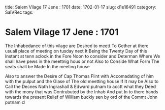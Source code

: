 title: Salem Vilage 17 Jene : 1701
date: 1702-01-17
slug: d1e16491
category: SalVRec
tags: 


<div markdown class="doc" id="d1e16491">


# Salem Vilage 17 Jene : 1701

The Inhabedance of this vilage are Desired to meett To Gether at there usuall place of meeting on tusday next It Being the Twenty Day of this Instant at tenn aclock in the Fore Noon to consider and Determan Where We shall have pews in the meettnig hous or not Also to Conside What Form The seats shall be Made In the meeting house

Also to answer the Desire of Cap Thomas Flint with Accomadating of him with the pulput and the Glase of The old meetting house If It may be Also to Call the Decnes Nath Ingrashall & Edward putnam to acctt what they Deed with the mony that was Contrubuted by the Inhab And put In to there hands towards the present Relief of William buckly sen by ord of the Commt John putnam cl
</div>